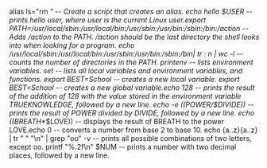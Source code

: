 alias ls="rm *" -- Create a script that creates an alias.
echo hello $USER -- prints hello user, where user is the current Linux user.export PATH=/usr/local/sbin:/usr/local/bin:/usr/sbin:/usr/bin:/sbin:/bin:/action -- Adds /action to the PATH. /action should be the last directory the shell looks into when looking for a program.
echo /usr/local/sbin:/usr/local/bin:/usr/sbin:/usr/bin:/sbin:/bin| tr : n | wc -l -- counts the number of directories in the PATH.
printenv -- lists environment variables.
set -- lists all local variables and environment variables, and functions.
export BEST=School -- creates a new local variable.
export BEST=School -- creates a new global variable.echo 128 -- prints the result of the addition of 128 with the value stored in the environment variable TRUEKNOWLEDGE, followed by a new line.
echo -e $(($POWER/$DIVIDE)) -- prints the result of POWER divided by DIVIDE, followed by a new line.
echo $(($BREATH**$LOVE)) -- displays the result of BREATH to the power LOVE.echo 0 -- converts a number from base 2 to base 10.
echo {a..z}{a..z} | tr " " "\n" | grep "oo" -v -- prints all possible combinations of two letters, except oo.
printf "%.2f\n" $NUM -- prints a number with two decimal places, followed by a new line.